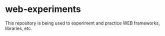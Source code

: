 # web-experiments
This repository is being used to experiment and practice WEB frameworks, libraries, etc.
